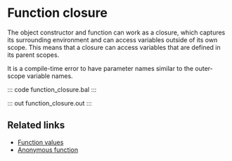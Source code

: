 # Function closure

The object constructor and function can work as a closure, which captures its surrounding environment and can access variables outside of its own scope. This means that a closure can access variables that are defined in its parent scopes.

It is a compile-time error to have parameter names similar to the outer-scope variable names.

::: code function_closure.bal :::

::: out function_closure.out :::

## Related links
- [Function values](/learn/by-example/function-values/)
- [Anonymous function](/learn/by-example/anonymous-function/)
